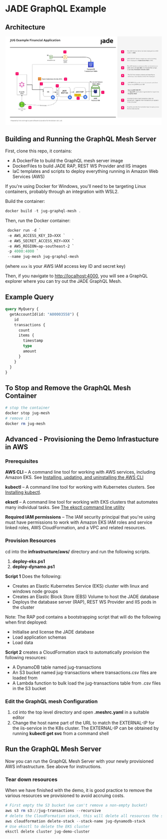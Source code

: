 # JADE GraphQL Example

## Architecture

![Alt text](./Architecture.jpg?raw=true "JUG Architectural Diagram")

## Building and Running the GraphQL Mesh Server

First, clone this repo, it contains:

- A DockerFile to build the GraphQL mesh server image
- DockerFiles to build JADE RAP, REST WS Provider and IIS images
- IaC templates and scripts to deploy everything running in Amazon Web Services (AWS)

If you're using Docker for Windows, you'll need to be targeting Linux containers, probably through an integration with WSL2.

Build the container:

```powershell
docker build -t jug-graphql-mesh .
```

Then, run the Docker container:

```powershell
 docker run -d `
 -e AWS_ACCESS_KEY_ID=XXX `
 -e AWS_SECRET_ACCESS_KEY=XXX `
 -e AWS_REGION=ap-southeast-2 `
 -p 4000:4000 `
 --name jug-mesh jug-graphql-mesh 
```

(where `xxx` is your AWS IAM access key ID and secret key)

Then, if you navigate to <http://localhost:4000>, you will see a GraphQL explorer where you can try out the JADE GraphQL Mesh.

## Example Query

```graphql
query MyQuery {
  getAccountId(id: "A00003558") {
    id
    transactions {
      count
      items {
        timestamp
        type
        amount
      }
    }
  }
}
```

## To Stop and Remove the GraphQL Mesh Container

```powershell
# stop the container
docker stop jug-mesh
# remove it 
docker rm jug-mesh
```

## Advanced - Provisioning the Demo Infrastucture in AWS

### Prerequisites

**AWS CLI** – A command line tool for working with AWS services, including Amazon EKS. See [Installing, updating, and uninstalling the AWS CLI](https://docs.aws.amazon.com/cli/latest/userguide/cli-chap-getting-started.html)

**kubectl** – A command line tool for working with Kubernetes clusters. See [Installing kubectl](https://docs.aws.amazon.com/eks/latest/userguide/install-kubectl.html>).

**eksctl** – A command line tool for working with EKS clusters that automates many individual tasks. See [The eksctl command line utility](https://docs.aws.amazon.com/eks/latest/userguide/eksctl.html)

**Required IAM permissions** – The IAM security principal that you're using must have permissions to work with Amazon EKS IAM roles and service linked roles, AWS CloudFormation, and a VPC and related resources.

### Provision Resources

cd into the **infrastructure/aws/** directory and run the following scripts.

1. **deploy-eks.ps1**
2. **deploy-dynamo.ps1**

**Script 1** Does the following:

- Creates an Elastic Kubernetes Service (EKS) cluster with linux and windows node groups
- Creates an Elastic Block Store (EBS) Volume to host the JADE database
- Deploys the database server (RAP), REST WS Provider and IIS pods in the cluster

Note: The RAP pod contains a bootstrapping script that will do the following when first deployed:

- Initialise and license the JADE database
- Load application schemas
- Load data

**Script 2** creates a CloudFormation stack to automatically provision the following resources:

- A DynamoDB table named jug-transactions
- An S3 bucket named jug-transactions where transactions.csv files are loaded from
- A Lambda function to bulk load the jug-transactions table from .csv files in the S3 bucket

### Edit the GraphQL mesh Configuration

1. cd into the top level directory and open **.meshrc.yaml** in a suitable editor
2. Change the host name part of the URL to match the EXTERNAL-IP for the iis-service in the K8s cluster. The EXTERNAL-IP  can be obtained by running **kubectl get svc** from a command shell

## Run the GraphQL Mesh Server

Now you can run the GraphQL Mesh Server with your newly provisioned AWS infrastructure. See above for instructions.

### Tear down resources

When we have finished with the demo, it is good practice to remove the various resources we provisioned to avoid accruing costs.

```powershell
# First empty the S3 bucket (we can't remove a non-empty bucket)
aws s3 rm s3://jug-transactions --recursive
# delete the CloudFormation stack, this will delete all resources the stack provisioned
aws cloudformation delete-stack --stack-name jug-dynamodb-stack
# Use eksctl to delete the EKS cluster 
eksctl delete cluster jug-demo-cluster
```
